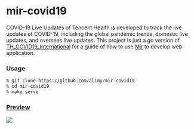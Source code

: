 # mir-covid19
COVID-19 Live Updates of Tencent Health is developed to track the live updates of COVID-19, including the global pandemic trends, domestic live updates, and overseas live updates. This project is just a go version of [TH_COVID19_International](https://github.com/Tencent/TH_COVID19_International) for a guide of how to use [Mir](https://github.com/alimy/mir) to develop web application.

### Usage

```bash
% git clone https://github.com/alimy/mir-covid19
% cd mir-covid19
% make serve
```

### [Preview](https://covid-19.th.qq.com)
![](https://raw.githubusercontent.com/Tencent/TH_COVID19_International/master/images/demo_2.png)
